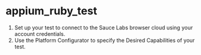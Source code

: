 # appium_ruby_test

1. Set up your test to connect to the Sauce Labs browser cloud using your account credentials. 
1. Use the Platform Configurator to specify the Desired Capabilities of your test.
